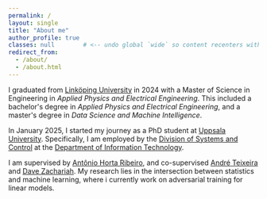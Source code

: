 ```yaml
---
permalink: /
layout: single
title: "About me"
author_profile: true
classes: null        # <-- undo global `wide` so content recenters with the profile
redirect_from: 
  - /about/
  - /about.html
---
```


I graduated from [Linköping University](https://liu.se/) in 2024 with a Master of Science in Engineering in *Applied Physics and Electrical Engineering*. This included a bachelor's degree in *Applied Physics and Electrical Engineering*, and a master's degree in *Data Science and Machine Intelligence*.

In January 2025, I started my journey as a PhD student at [Uppsala University](https://www.uu.se/). Specifically, I am employed by the [Division of Systems and Control](https://www.uu.se/en/department/information-technology/research/control-and-dynamical-systems/division-of-systems-and-control) at the [Department of Information Technology](https://www.uu.se/en/department/information-technology). 

I am supervised by [Antônio Horta Ribeiro](https://antonior92.github.io/), and co-supervised [André Teixeira](https://www.andre-teixeira.eu/) and [Dave Zachariah](https://www.uu.se/en/contact-and-organisation/staff?query=N13-1398). My research lies in the intersection between statistics and machine learning, where i currently work on adversarial training for linear models. 
